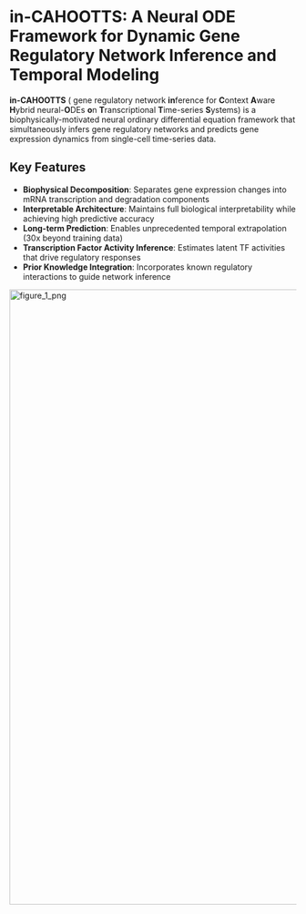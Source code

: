 # in-CAHOOTTS: A Neural ODE Framework for Dynamic Gene Regulatory Network Inference and Temporal Modeling

**in-CAHOOTTS** ( gene regulatory network **in**ference for **C**ontext **A**ware **H**ybrid neural-**O**DEs **o**n **T**ranscriptional **T**ime-series **S**ystems) is a biophysically-motivated neural ordinary differential equation framework that simultaneously infers gene regulatory networks and predicts gene expression dynamics from single-cell time-series data.

## Key Features

- **Biophysical Decomposition**: Separates gene expression changes into mRNA transcription and degradation components
- **Interpretable Architecture**: Maintains full biological interpretability while achieving high predictive accuracy
- **Long-term Prediction**: Enables unprecedented temporal extrapolation (30x beyond training data)
- **Transcription Factor Activity Inference**: Estimates latent TF activities that drive regulatory responses
- **Prior Knowledge Integration**: Incorporates known regulatory interactions to guide network inference

<img width="1920" height="1080" alt="figure_1_png" src="https://github.com/user-attachments/assets/c876e328-2c5e-4679-9d4a-2845249322e5" />
